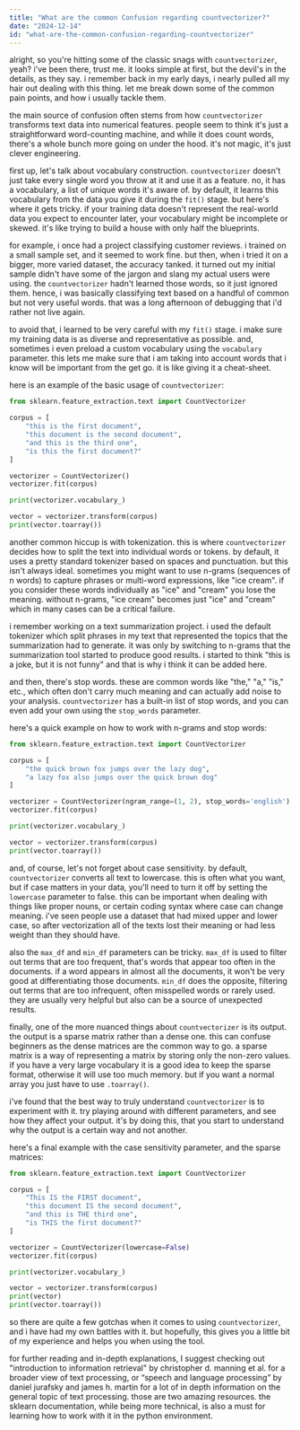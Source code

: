 ```yaml
---
title: "What are the common Confusion regarding countvectorizer?"
date: "2024-12-14"
id: "what-are-the-common-confusion-regarding-countvectorizer"
---
```


alright, so you're hitting some of the classic snags with `countvectorizer`, yeah? i've been there, trust me. it looks simple at first, but the devil's in the details, as they say. i remember back in my early days, i nearly pulled all my hair out dealing with this thing. let me break down some of the common pain points, and how i usually tackle them.

the main source of confusion often stems from how `countvectorizer` transforms text data into numerical features. people seem to think it's just a straightforward word-counting machine, and while it does count words, there's a whole bunch more going on under the hood. it's not magic, it's just clever engineering.

first up, let's talk about vocabulary construction. `countvectorizer` doesn't just take every single word you throw at it and use it as a feature. no, it has a vocabulary, a list of unique words it's aware of. by default, it learns this vocabulary from the data you give it during the `fit()` stage. but here's where it gets tricky. if your training data doesn't represent the real-world data you expect to encounter later, your vocabulary might be incomplete or skewed. it's like trying to build a house with only half the blueprints.

for example, i once had a project classifying customer reviews. i trained on a small sample set, and it seemed to work fine. but then, when i tried it on a bigger, more varied dataset, the accuracy tanked. it turned out my initial sample didn't have some of the jargon and slang my actual users were using. the `countvectorizer` hadn't learned those words, so it just ignored them. hence, i was basically classifying text based on a handful of common but not very useful words. that was a long afternoon of debugging that i'd rather not live again.

to avoid that, i learned to be very careful with my `fit()` stage. i make sure my training data is as diverse and representative as possible. and, sometimes i even preload a custom vocabulary using the `vocabulary` parameter. this lets me make sure that i am taking into account words that i know will be important from the get go. it is like giving it a cheat-sheet.

here is an example of the basic usage of `countvectorizer`:

```python
from sklearn.feature_extraction.text import CountVectorizer

corpus = [
    "this is the first document",
    "this document is the second document",
    "and this is the third one",
    "is this the first document?"
]

vectorizer = CountVectorizer()
vectorizer.fit(corpus)

print(vectorizer.vocabulary_)

vector = vectorizer.transform(corpus)
print(vector.toarray())
```

another common hiccup is with tokenization. this is where `countvectorizer` decides how to split the text into individual words or tokens. by default, it uses a pretty standard tokenizer based on spaces and punctuation. but this isn't always ideal. sometimes you might want to use n-grams (sequences of n words) to capture phrases or multi-word expressions, like "ice cream". if you consider these words individually as "ice" and "cream" you lose the meaning. without n-grams, "ice cream" becomes just "ice" and "cream" which in many cases can be a critical failure.

i remember working on a text summarization project. i used the default tokenizer which split phrases in my text that represented the topics that the summarization had to generate. it was only by switching to n-grams that the summarization tool started to produce good results. i started to think "this is a joke, but it is not funny" and that is why i think it can be added here.

and then, there's stop words. these are common words like "the," "a," "is," etc., which often don't carry much meaning and can actually add noise to your analysis. `countvectorizer` has a built-in list of stop words, and you can even add your own using the `stop_words` parameter.

here's a quick example on how to work with n-grams and stop words:

```python
from sklearn.feature_extraction.text import CountVectorizer

corpus = [
    "the quick brown fox jumps over the lazy dog",
    "a lazy fox also jumps over the quick brown dog"
]

vectorizer = CountVectorizer(ngram_range=(1, 2), stop_words='english')
vectorizer.fit(corpus)

print(vectorizer.vocabulary_)

vector = vectorizer.transform(corpus)
print(vector.toarray())
```

and, of course, let's not forget about case sensitivity. by default, `countvectorizer` converts all text to lowercase. this is often what you want, but if case matters in your data, you'll need to turn it off by setting the `lowercase` parameter to false. this can be important when dealing with things like proper nouns, or certain coding syntax where case can change meaning. i've seen people use a dataset that had mixed upper and lower case, so after vectorization all of the texts lost their meaning or had less weight than they should have.

also the `max_df` and `min_df` parameters can be tricky. `max_df` is used to filter out terms that are too frequent, that's words that appear too often in the documents. if a word appears in almost all the documents, it won't be very good at differentiating those documents. `min_df` does the opposite, filtering out terms that are too infrequent, often misspelled words or rarely used. they are usually very helpful but also can be a source of unexpected results.

finally, one of the more nuanced things about `countvectorizer` is its output. the output is a sparse matrix rather than a dense one. this can confuse beginners as the dense matrices are the common way to go. a sparse matrix is a way of representing a matrix by storing only the non-zero values. if you have a very large vocabulary it is a good idea to keep the sparse format, otherwise it will use too much memory. but if you want a normal array you just have to use `.toarray()`.

i've found that the best way to truly understand `countvectorizer` is to experiment with it. try playing around with different parameters, and see how they affect your output. it's by doing this, that you start to understand why the output is a certain way and not another.

here's a final example with the case sensitivity parameter, and the sparse matrices:

```python
from sklearn.feature_extraction.text import CountVectorizer

corpus = [
    "This IS the FIRST document",
    "this document IS the second document",
    "and this is THE third one",
    "is THIS the first document?"
]

vectorizer = CountVectorizer(lowercase=False)
vectorizer.fit(corpus)

print(vectorizer.vocabulary_)

vector = vectorizer.transform(corpus)
print(vector)
print(vector.toarray())
```

so there are quite a few gotchas when it comes to using `countvectorizer`, and i have had my own battles with it. but hopefully, this gives you a little bit of my experience and helps you when using the tool.

for further reading and in-depth explanations, I suggest checking out "introduction to information retrieval" by christopher d. manning et al. for a broader view of text processing, or “speech and language processing” by daniel jurafsky and james h. martin for a lot of in depth information on the general topic of text processing. those are two amazing resources. the sklearn documentation, while being more technical, is also a must for learning how to work with it in the python environment.
